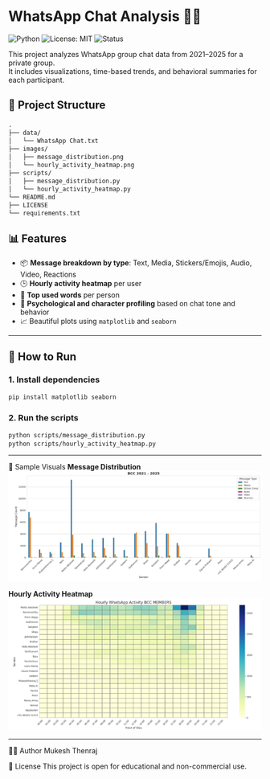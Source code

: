 # WhatsApp Chat Analysis  📱🧠

![Python](https://img.shields.io/badge/Python-3.9%2B-blue)
![License: MIT](https://img.shields.io/badge/License-MIT-green)
![Status](https://img.shields.io/badge/status-active-brightgreen)

This project analyzes WhatsApp group chat data from 2021–2025 for a private group.  
It includes visualizations, time-based trends, and behavioral summaries for each participant.

## 📁 Project Structure

```
.
├── data/
│   └── WhatsApp Chat.txt
├── images/
│   ├── message_distribution.png
│   └── hourly_activity_heatmap.png
├── scripts/
│   ├── message_distribution.py
│   └── hourly_activity_heatmap.py
└── README.md
├── LICENSE
└── requirements.txt
```

## 📊 Features

- 📦 **Message breakdown by type**: Text, Media, Stickers/Emojis, Audio, Video, Reactions
- 🕒 **Hourly activity heatmap** per user
- 💬 **Top used words** per person
- 🧠 **Psychological and character profiling** based on chat tone and behavior
- 📈 Beautiful plots using `matplotlib` and `seaborn`

---

## 🚀 How to Run

### 1. Install dependencies

```bash
pip install matplotlib seaborn
```

### 2. Run the scripts

```bash
python scripts/message_distribution.py
python scripts/hourly_activity_heatmap.py
```

---
📸 Sample Visuals
**Message Distribution**  
<img src="images/message_distribution.png" alt="Message Distribution" width="600"/>

**Hourly Activity Heatmap**  
<img src="images/hourly_activity_heatmap.png" alt="Hourly Heatmap" width="600"/>

---

👨‍💻 Author
Mukesh Thenraj

📄 License
This project is open for educational and non-commercial use.

